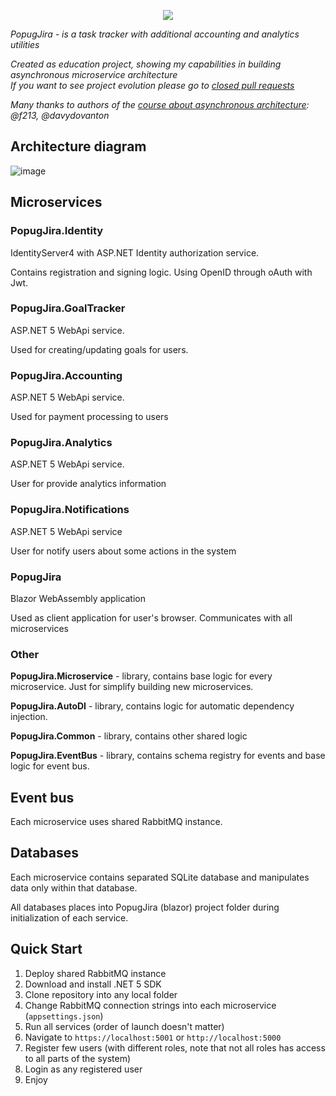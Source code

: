 <p align="center">
  <img src="https://user-images.githubusercontent.com/17460456/112715971-ac5ef200-8ef4-11eb-97d0-0c0ce6ce02b2.png">
</p>


_PopugJira - is a task tracker with additional accounting and analytics utilities_

_Created as education project, showing my capabilities in building asynchronous microservice architecture  
If you want to see project evolution please go to [closed pull requests](https://github.com/picolino/PopugJira/pulls?q=is%3Apr+is%3Aclosed)_

_Many thanks to authors of the [course about asynchronous architecture](https://education.borshev.com/architecture): @f213, @davydovanton_

## Architecture diagram
![image](https://user-images.githubusercontent.com/17460456/112715488-7d934c80-8ef1-11eb-9710-e4cef5e8913e.png)

## Microservices
### PopugJira.Identity
IdentityServer4 with ASP.NET Identity authorization service.

Contains registration and signing logic. Using OpenID through oAuth with Jwt.

### PopugJira.GoalTracker
ASP.NET 5 WebApi service.

Used for creating/updating goals for users.

### PopugJira.Accounting
ASP.NET 5 WebApi service.

Used for payment processing to users

### PopugJira.Analytics
ASP.NET 5 WebApi service.

User for provide analytics information

### PopugJira.Notifications
ASP.NET 5 WebApi service

User for notify users about some actions in the system

### PopugJira
Blazor WebAssembly application

Used as client application for user's browser. Communicates with all microservices

### Other
**PopugJira.Microservice** - library, contains base logic for every microservice. Just for simplify building new microservices.

**PopugJira.AutoDI** - library, contains logic for automatic dependency injection.

**PopugJira.Common** - library, contains other shared logic

**PopugJira.EventBus** - library, contains schema registry for events and base logic for event bus.

## Event bus
Each microservice uses shared RabbitMQ instance.

## Databases
Each microservice contains separated SQLite database and manipulates data only within that database.

All databases places into PopugJira (blazor) project folder during initialization of each service.

## Quick Start
1. Deploy shared RabbitMQ instance
1. Download and install .NET 5 SDK
1. Clone repository into any local folder
1. Change RabbitMQ connection strings into each microservice (`appsettings.json`)
1. Run all services (order of launch doesn't matter)
1. Navigate to `https://localhost:5001` or `http://localhost:5000`
1. Register few users (with different roles, note that not all roles has access to all parts of the system)
1. Login as any registered user
1. Enjoy
